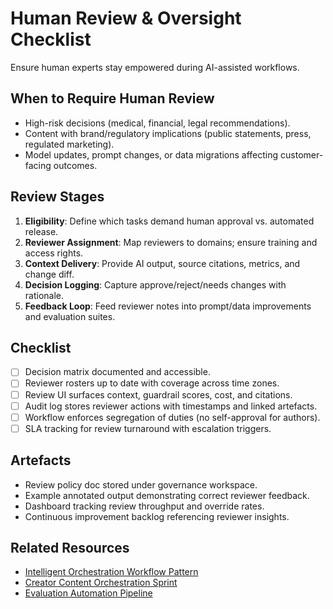 # Human Review & Oversight Checklist

Ensure human experts stay empowered during AI-assisted workflows.

## When to Require Human Review
- High-risk decisions (medical, financial, legal recommendations).
- Content with brand/regulatory implications (public statements, press, regulated marketing).
- Model updates, prompt changes, or data migrations affecting customer-facing outcomes.

## Review Stages
1. **Eligibility**: Define which tasks demand human approval vs. automated release.
2. **Reviewer Assignment**: Map reviewers to domains; ensure training and access rights.
3. **Context Delivery**: Provide AI output, source citations, metrics, and change diff.
4. **Decision Logging**: Capture approve/reject/needs changes with rationale.
5. **Feedback Loop**: Feed reviewer notes into prompt/data improvements and evaluation suites.

## Checklist
- [ ] Decision matrix documented and accessible.
- [ ] Reviewer rosters up to date with coverage across time zones.
- [ ] Review UI surfaces context, guardrail scores, cost, and citations.
- [ ] Audit log stores reviewer actions with timestamps and linked artefacts.
- [ ] Workflow enforces segregation of duties (no self-approval for authors).
- [ ] SLA tracking for review turnaround with escalation triggers.

## Artefacts
- Review policy doc stored under governance workspace.
- Example annotated output demonstrating correct reviewer feedback.
- Dashboard tracking review throughput and override rates.
- Continuous improvement backlog referencing reviewer insights.

## Related Resources
- [Intelligent Orchestration Workflow Pattern](../01-design-patterns/orchestration-workflow.md)
- [Creator Content Orchestration Sprint](../02-learning-paths/micro-modules/creator-content-orchestration.md)
- [Evaluation Automation Pipeline](../02-learning-paths/micro-modules/evaluation-automation-pipeline.md)
